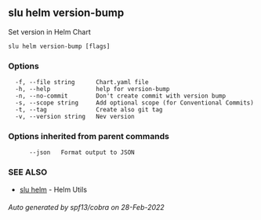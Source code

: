 ## slu helm version-bump

Set version in Helm Chart

```
slu helm version-bump [flags]
```

### Options

```
  -f, --file string      Chart.yaml file
  -h, --help             help for version-bump
  -n, --no-commit        Don't create commit with version bump
  -s, --scope string     Add optional scope (for Conventional Commits)
  -t, --tag              Create also git tag
  -v, --version string   Nev version
```

### Options inherited from parent commands

```
      --json   Format output to JSON
```

### SEE ALSO

* [slu helm](slu_helm.md)	 - Helm Utils

###### Auto generated by spf13/cobra on 28-Feb-2022
